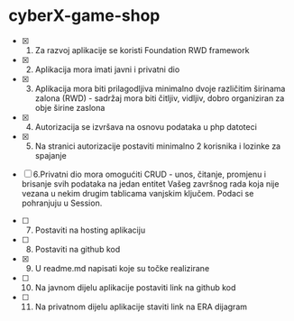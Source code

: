 # cyberX-game-shop

- [x] 1. Za razvoj aplikacije se koristi Foundation RWD framework

- [x] 2. Aplikacija mora imati javni i privatni dio

- [x] 3. Aplikacija mora biti prilagodljiva minimalno dvoje različitim širinama zalona (RWD) - sadržaj mora biti čitljiv, vidljiv, dobro organiziran za obje širine zaslona

- [x] 4. Autorizacija se izvršava na osnovu podataka u php datoteci

- [x] 5. Na stranici autorizacije postaviti minimalno 2 korisnika i lozinke za spajanje

- [ ] 6.Privatni dio mora omogućiti CRUD - unos, čitanje, promjenu i brisanje svih podataka na jedan entitet Vašeg završnog rada koja nije vezana u nekim drugim tablicama vanjskim ključem. Podaci se pohranjuju u Session.

- [ ] 7. Postaviti na hosting aplikaciju

- [ ] 8. Postaviti na github kod

- [x] 9. U readme.md napisati koje su točke realizirane

- [ ] 10. Na javnom dijelu aplikacije postaviti link na github kod

- [ ] 11. Na privatnom dijelu aplikacije staviti link na ERA dijagram
